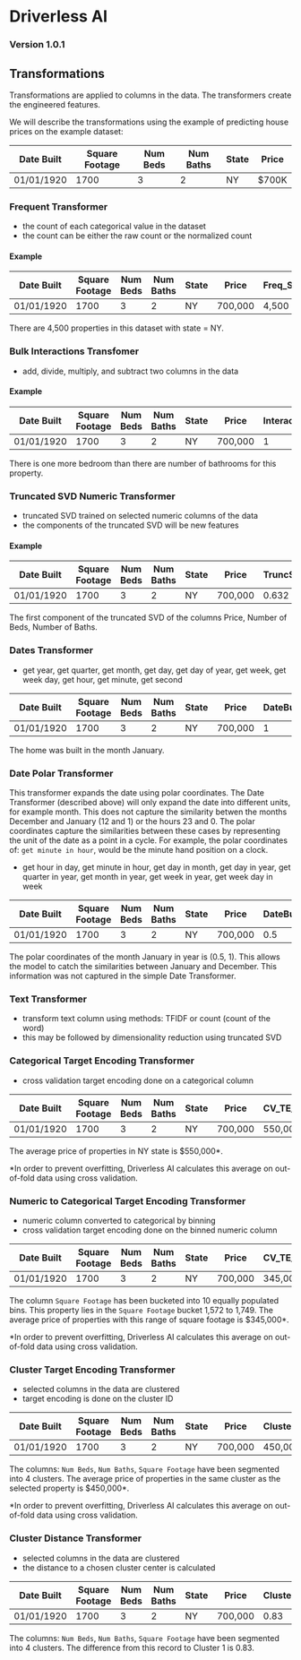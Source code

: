 # Driverless AI

### Version 1.0.1

## Transformations

Transformations are applied to columns in the data.  The transformers create the engineered features.

We will describe the transformations using the example of predicting house prices on the example dataset:

| Date Built | Square Footage | Num Beds | Num Baths | State | Price |
|---|---|---|---|---|---|
| 01/01/1920 | 1700| 3 | 2 | NY | $700K |

### Frequent Transformer

* the count of each categorical value in the dataset
* the count can be either the raw count or the normalized count

#### Example

| Date Built | Square Footage | Num Beds | Num Baths | State | Price | Freq_State|
|---|---|---|---|---|---|---|
| 01/01/1920 | 1700 | 3 | 2 | NY | 700,000 | 4,500 |

There are 4,500 properties in this dataset with state = NY.

### Bulk Interactions Transfomer

* add, divide, multiply, and subtract two columns in the data

#### Example

| Date Built | Square Footage | Num Beds | Num Baths | State | Price | Interaction_NumBeds#subtract#NumBaths|
|---|---|---|---|---|---|---|
| 01/01/1920 | 1700 | 3 | 2 | NY | 700,000 | 1 | 

There is one more bedroom than there are number of bathrooms for this property.

### Truncated SVD Numeric Transformer

* truncated SVD trained on selected numeric columns of the data 
* the components of the truncated SVD will be new features

#### Example

| Date Built | Square Footage | Num Beds | Num Baths | State | Price | TruncSVD_Price\_NumBeds\_NumBaths\_1|
|---|---|---|---|---|---|---|
| 01/01/1920 | 1700 | 3 | 2 | NY | 700,000 | 0.632 | 

The first component of the truncated SVD of the columns Price, Number of Beds, Number of Baths.

### Dates Transformer

* get year, get quarter, get month, get day, get day of year, get week, get week day, get hour, get minute, get second

| Date Built | Square Footage | Num Beds | Num Baths | State | Price | DateBuilt_Month|
|---|---|---|---|---|---|---|
| 01/01/1920 | 1700 | 3 | 2 | NY | 700,000 | 1 | 

The home was built in the month January.

### Date Polar Transformer

This transformer expands the date using polar coordinates.  The Date Transformer (described above) will only expand the date into different units, for example month.  This does not capture the similarity betwen the months December and January (12 and 1) or the hours 23 and 0.  The polar coordinates capture the similarities between these cases by representing the unit of the date as a point in a cycle.  For example, the polar coordinates of: `get minute in hour`, would be the minute hand position on a clock.

* get hour in day, get minute in hour, get day in month, get day in year, get quarter in year, get month in year, get week in year, get week day in week

| Date Built | Square Footage | Num Beds | Num Baths | State | Price | DateBuilt\_MonthInYear\_x| DateBuilt\_MonthInYear\_y|
|---|---|---|---|---|---|---|---|
| 01/01/1920 | 1700 | 3 | 2 | NY | 700,000 | 0.5 | 1 |

The polar coordinates of the month January in year is (0.5, 1).  This allows the model to catch the similarities between January and December.  This information was not captured in the simple Date Transformer.


### Text Transformer

* transform text column using methods: TFIDF or count (count of the word)
* this may be followed by dimensionality reduction using truncated SVD

### Categorical Target Encoding Transformer

* cross validation target encoding done on a categorical column

| Date Built | Square Footage | Num Beds | Num Baths | State | Price | CV\_TE\_State|
|---|---|---|---|---|---|---|
| 01/01/1920 | 1700 |3 | 2 | NY | 700,000 | 550,000 | 

The average price of properties in NY state is $550,000*.  

*In order to prevent overfitting, Driverless AI calculates this average on out-of-fold data using cross validation.

### Numeric to Categorical Target Encoding Transformer

* numeric column converted to categorical by binning
* cross validation target encoding done on the binned numeric column

| Date Built | Square Footage | Num Beds | Num Baths | State | Price | CV\_TE\_SquareFootage|
|---|---|---|---|---|---|---|
| 01/01/1920 | 1700 | 3 | 2 | NY | 700,000 | 345,000 | 

The column `Square Footage` has been bucketed into 10 equally populated bins. This property lies in the `Square Footage` bucket 1,572 to 1,749.  The average price of properties with this range of square footage is $345,000*.

*In order to prevent overfitting, Driverless AI calculates this average on out-of-fold data using cross validation.


### Cluster Target Encoding Transformer

* selected columns in the data are clustered
* target encoding is done on the cluster ID

| Date Built | Square Footage | Num Beds | Num Baths | State | Price | ClusterTE\_4\_NumBeds\_NumBaths\_SquareFootage|
|---|---|---|---|---|---|---|
| 01/01/1920 | 1700 | 3 | 2 | NY | 700,000 | 450,000 | 

The columns: `Num Beds`, `Num Baths`, `Square Footage` have been segmented into 4 clusters.  The average price of properties in the same cluster as the selected property is $450,000*.

*In order to prevent overfitting, Driverless AI calculates this average on out-of-fold data using cross validation.


### Cluster Distance Transformer

* selected columns in the data are clustered
* the distance to a chosen cluster center is calculated

| Date Built | Square Footage | Num Beds | Num Baths | State | Price | ClusterDist\_4\_NumBeds\_NumBaths\_SquareFootage_1|
|---|---|---|---|---|---|---|
| 01/01/1920 | 1700 | 3 | 2 | NY | 700,000 | 0.83 | 

The columns: `Num Beds`, `Num Baths`, `Square Footage` have been segmented into 4 clusters.  The difference from this record to Cluster 1 is 0.83. 
